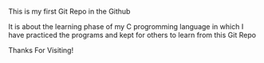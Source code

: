 This is my first Git Repo in the Github

It is about the learning phase of my C progromming language in which I have practiced the programs 
and kept for others to learn from this Git Repo

Thanks For Visiting!
